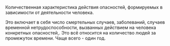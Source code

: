 Количественная характеристика действия опасностей, формируемых в зависимости от деятельности человека.

Это включает в себя число смертельных случаев, заболеваний, случаев временной нетрудоспособности, вызванных действием на человека конкретных опасностей,.
Это всё относится на количество людей за промежуток времени. Чаще всего - один год.